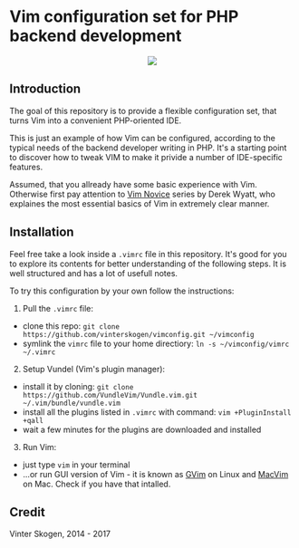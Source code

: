 # Vim configuration set for PHP backend development

<p align="center"><a href="https://github.com/vinterskogen/vimconfig" target="_blank"><img src="https://user-images.githubusercontent.com/8015372/33518612-b9077592-d7a8-11e7-81d4-4a69cb476e92.png"></a></p>


## Introduction

The goal of this repository is to provide a flexible configuration set, that
turns Vim into a convenient PHP-oriented IDE.

This is just an example of how Vim can be configured, according to the typical
needs of the backend developer writing in PHP. It's a starting point to discover
how to tweak VIM to make it privide a number of IDE-specific features.

Assumed, that you allready have some basic experience with Vim. Otherwise first
pay attention to [Vim Novice](http://derekwyatt.org/vim/tutorials/novice/)
series by Derek Wyatt, who explaines the most essential basics of Vim in
extremely clear manner.


## Installation

Feel free take a look inside a `.vimrc` file in this repository. It's good for
you to explore its contents for better understanding of the following steps.
It is well structured and has a lot of usefull notes.

To try this configuration by your own follow the instructions:

1. Pull the `.vimrc` file:

  - clone this repo: `git clone https://github.com/vinterskogen/vimconfig.git ~/vimconfig`
  - symlink the `vimrc` file to your home directiory: `ln -s ~/vimconfig/vimrc ~/.vimrc`

2. Setup Vundel (Vim's plugin manager):

  - install it by cloning: `git clone https://github.com/VundleVim/Vundle.vim.git ~/.vim/bundle/vundle.vim`
  - install all the plugins listed in `.vimrc` with command: `vim +PluginInstall +qall`
  - wait a few minutes for the plugins are downloaded and installed

3. Run Vim:

  - just type `vim` in your terminal 
  - ...or run GUI version of Vim - it is known as [GVim](https://apps.ubuntu.com/cat/applications/precise/vim-gnome/)
on Linux and [MacVim](http://macvim-dev.github.io/macvim/) on Mac. Check if you
have that intalled.


## Credit

Vinter Skogen, 2014 - 2017
